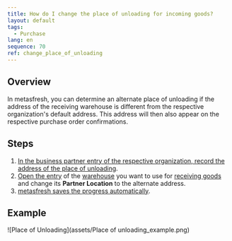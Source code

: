 ```yaml
---
title: How do I change the place of unloading for incoming goods?
layout: default
tags:
  - Purchase
lang: en
sequence: 70
ref: change_place_of_unloading
---
```


## Overview
In metasfresh, you can determine an alternate place of unloading if the address of the receiving warehouse is different from the respective organization's default address. This address will then also appear on the respective purchase order confirmations.

## Steps
1. [In the business partner entry of the respective organization, record the address of the place of unloading](Add_address_tab).
1. [Open the entry](Menu) of the [warehouse](Add_new_warehouse) you want to use for [receiving goods](CreateGoodsReceipt) and change its **Partner Location** to the alternate address.
1. [metasfresh saves the progress automatically](Saveindicator).

## Example
![Place of Unloading](assets/Place of unloading_example.png)
